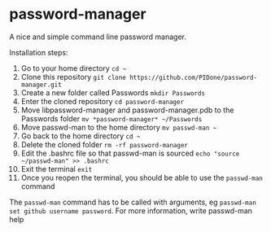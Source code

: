 # password-manager

A nice and simple command line password manager.

Installation steps:

1. Go to your home directory `cd ~`
2. Clone this repository `git clone https://github.com/PIDone/password-manager.git`
3. Create a new folder called Passwords `mkdir Passwords`
4. Enter the cloned repository `cd password-manager`
5. Move libpassword-manager and password-manager.pdb to the Passwords folder `mv *password-manager* ~/Passwords`
6. Move passwd-man to the home directory `mv passwd-man ~`
7. Go back to the home directory `cd ~`
8. Delete the cloned folder `rm -rf password-manager`
9. Edit the .bashrc file so that passwd-man is sourced `echo "source ~/passwd-man" >> .bashrc`
10. Exit the terminal `exit`
11. Once you reopen the terminal, you should be able to use the `passwd-man` command

The `passwd-man` command has to be called with arguments, eg `passwd-man set github username password`. For more information, write passwd-man help
